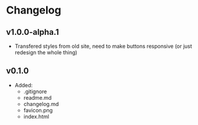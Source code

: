 # Changelog

## v1.0.0-alpha.1
  - Transfered styles from old site, need to make buttons responsive (or just redesign the whole thing)

## v0.1.0
- Added:
  - .gitignore
  - readme.md
  - changelog.md
  - favicon.png
  - index.html
